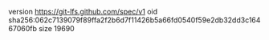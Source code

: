 version https://git-lfs.github.com/spec/v1
oid sha256:062c7139079f89ffa2f2b6d7f11426b5a66fd0540f59e2db32dd3c16467060fb
size 19690
